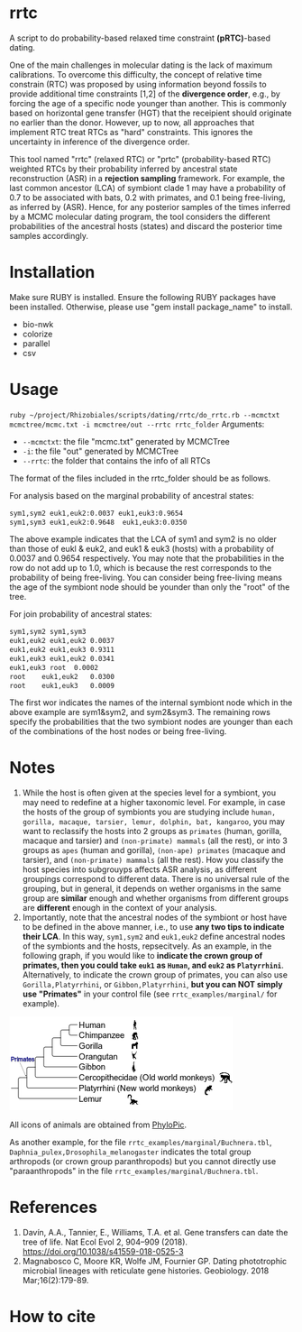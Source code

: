 # rrtc
A script to do probability-based relaxed time constraint **(pRTC)**-based dating.

One of the main challenges in molecular dating is the lack of maximum calibrations. To overcome this difficulty, the concept of relative time constrain (RTC) was proposed by using information beyond fossils to provide additional time constraints [1,2] of the **divergence order**, e.g., by forcing the age of a specific node younger than another. This is commonly based on horizontal gene transfer (HGT) that the receipient should originate no earlier than the donor. However, up to now, all approaches that implement RTC treat RTCs as "hard" constraints. This ignores the uncertainty in inference of the divergence order.

This tool named "rrtc" (relaxed RTC) or "prtc" (probability-based RTC) weighted RTCs by their probability inferred by ancestral state reconstruction (ASR) in a **rejection sampling** framework. For example, the last common ancestor (LCA) of symbiont clade 1 may have a probability of 0.7 to be associated with bats, 0.2 with primates, and 0.1 being free-living, as inferred by (ASR). Hence, for any posterior samples of the times inferred by a MCMC molecular dating program, the tool considers the different probabilities of the ancestral hosts (states) and discard the posterior time samples accordingly.

# Installation
Make sure RUBY is installed. Ensure the following RUBY packages have been installed. Otherwise, please use "gem install package_name" to install.
* bio-nwk
* colorize
* parallel
* csv

# Usage
`ruby ~/project/Rhizobiales/scripts/dating/rrtc/do_rrtc.rb --mcmctxt mcmctree/mcmc.txt -i mcmctree/out --rrtc rrtc_folder`
Arguments:
  * `--mcmctxt`: the file "mcmc.txt" generated by MCMCTree
  * `-i`: the file "out" generated by MCMCTree
  * `--rrtc`: the folder that contains the info of all RTCs

The format of the files included in the rrtc_folder should be as follows.

For analysis based on the marginal probability of ancestral states:


```
sym1,sym2 euk1,euk2:0.0037 euk1,euk3:0.9654
sym1,sym3 euk1,euk2:0.9648	euk1,euk3:0.0350
```

The above example indicates that the LCA of sym1 and sym2 is no older than those of eukl & euk2, and euk1 & euk3 (hosts) with a probability of 0.0037 and 0.9654 respectively. You may note that the probabilities in the row do not add up to 1.0, which is because the rest corresponds to the probability of being free-living. You can consider being free-living means the age of the symbiont node should be younder than only the "root" of the tree.

For join probability of ancestral states:

```
sym1,sym2 sym1,sym3
euk1,euk2 euk1,euk2 0.0037
euk1,euk2 euk1,euk3	0.9311
euk1,euk3 euk1,euk2 0.0341
euk1,euk3 root	0.0002
root	euk1,euk2	0.0300
root	euk1,euk3	0.0009
```

The first wor indicates the names of the internal symbiont node which in the above example are sym1&sym2, and sym2&sym3. The remaining rows specify the probabilities that the two symbiont nodes are younger than each of the combinations of the host nodes or being free-living.

# Notes
1. While the host is often given at the species level for a symbiont, you may need to redefine at a higher taxonomic level. For example, in case the hosts of the group of symbionts you are studying include `human, gorilla, macaque, tarsier, lemur, dolphin, bat, kangaroo`, you may want to reclassify the hosts into 2 groups as `primates` (human, gorilla, macaque and tarsier) and `(non-primate) mammals` (all the rest), or into 3 groups as `apes` (human and gorilla), `(non-ape) primates` (macaque and tarsier), and `(non-primate) mammals` (all the rest). How you classify the host species into subgrouyps affects ASR analysis, as different groupings correspond to different data. There is no universal rule of the grouping, but in general, it depends on wether organisms in the same group are **similar** enough and whether organisms from different groups are **different** enough in the context of your analysis.
2. Importantly, note that the ancestral nodes of the symbiont or host have to be defined in the above manner, i.e., to use **any two tips to indicate their LCA**. In this way, `sym1,sym2` and `euk1,euk2` define ancestral nodes of the symbionts and the hosts, repsecitvely. As an example, in the following graph, if you would like to **indicate the crown group of primates, then you could take `euk1` as `Human`, and `euk2` as `Platyrrhini`**. Alternatively, to indicate the crown group of primates, you can also use `Gorilla,Platyrrhini`, or `Gibbon,Platyrrhini`, **but you can NOT simply use "Primates"** in your control file (see `rrtc_examples/marginal/` for example).

<img src="img/rrtc_github.png">

All icons of animals are obtained from [PhyloPic](https://www.phylopic.org/).

As another example, for the file `rrtc_examples/marginal/Buchnera.tbl`, `Daphnia_pulex,Drosophila_melanogaster` indicates the total group arthropods (or crown group paranthropods) but you cannot directly use "paraanthropods" in the file `rrtc_examples/marginal/Buchnera.tbl`.

# References
1. Davín, A.A., Tannier, E., Williams, T.A. et al. Gene transfers can date the tree of life. Nat Ecol Evol 2, 904–909 (2018). https://doi.org/10.1038/s41559-018-0525-3
2. Magnabosco C, Moore KR, Wolfe JM, Fournier GP. Dating phototrophic microbial lineages with reticulate gene histories. Geobiology. 2018 Mar;16(2):179-89.


# How to cite

